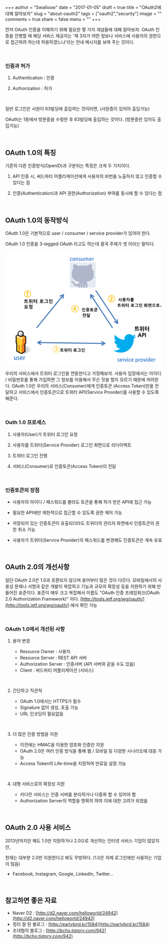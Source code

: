 +++
author = "Swalloow"
date = "2017-01-05"
draft = true
title = "OAuth2에 대해 알아보자"
slug = "about-oauth2"
tags = ["oauth2","security"]
image = ""
comments = true
share = false
menu = ""
+++

먼저 OAuth 인증을 이해하기 위해 필요한 몇 가지 개념들에 대해 알아보자. OAuth 인증을 진행할 때 해당 서비스 제공자는 '제 3자가 어떤 정보나 서비스에 사용자의 권한으로 접근하려 하는데 허용하겠느냐'라는 안내 메시지를 보여 주는 것이다.

   ​   ​

### 인증과 허가

1. Authentication : 인증
2. Authorization : 허가

   ​   ​

일반 로그인은 사원이 63빌딩에 출입하는 것이라면, (사원증이 있어야 출입가능)

OAuth는 1층에서 방문증을 수령한 후 63빌딩에 출입하는 것이다. (방문증만 있어도 출입가능)

   ​   ​

## OAuth 1.0의 특징

기존의 다른 인증방식(OpenID)과 구분되는 특징은 크게 두 가지이다.

1. API 인증 시, 써드파티 어플리케이션에게 사용자의 비번을 노출하지 않고 인증할 수 있다는 점
2. 인증(Authentication)과 API 권한(Authorization) 부여를 동시에 할 수 있다는 점

   ​

## OAuth 1.0의 동작방식

OAuth 1.0은 기본적으로 user / consumer / service provider가 있어야 한다.

OAuth 1.0 인증을 3-legged OAuth 라고도 하는데 결국 주체가 셋 이라는 말이다.

![oauth1_triangle](assets/images/oauth1_triangle.png)

우리의 서비스에서 트위터 로그인을 연동한다고 가정해보자. 사용자 입장에서는 아이디 / 비밀번호를 통해 가입하면 그 정보를 이용해서 무슨 짓을 할지 모르기 때문에 꺼려한다. OAuth 1.0은 우리의 서비스(Consumer)에게 인증토큰 (Access Token)만을 전달하고 서비스에서 인증토큰으로 트위터 API(Service Provider)를 사용할 수 있도록 해준다.

   ​

### Outh 1.0 프로세스

1. 사용자(User)가 트위터 로그인 요청
2. 사용자를 트위터(Service Provider) 로그인 화면으로 리다이렉트
3. 트위터 로그인 진행
4. 서비스(Consumer)로 인증토큰(Access Token)이 전달

   ​

### 인증토큰의 장점

- 사용자의 아이디 / 패스워드를 몰라도 토큰을 통해 허가 받은 API에 접근 가능
- 필요한 API에만 제한적으로 접근할 수 있도록 권한 제어 가능
- 저장되어 있는 인증토큰이 유출되더라도 트위터의 관리자 화면에서 인증토큰의 권한 취소 가능
- 사용자가 트위터(Service Provider)의 패스워드를 변경해도 인증토큰은 계속 유효

   ​

## OAuth 2.0의 개선사항

일단 OAuth 2.0은 1.0과 호환되지 않으며 용어부터 많은 것이 다르다. 모바일에서의 사용성 문제나 서명과 같은 개발이 복잡하고 기능과 규모의 확장성 등을 지원하기 위해 만들어진 표준이다. 표준이 매우 크고 복잡해서 이름도 "OAuth 인증 프레임워크(OAuth 2.0 Authorization Framework)" 이다. [http://tools.ietf.org/wg/oauth/](http://tools.ietf.org/wg/oauth/) 에서 확인 가능

   ​

### OAuth 1.0에서 개선된 사항

1. 용어 변경
   - Resource Owner : 사용자
   - Resource Server : REST API 서버
   - Authorization Server : 인증서버 (API 서버와 같을 수도 있음)
   - Client : 써드파티 어플리케이션 (서비스)

   ​

2. 간단하고 직관적
   - OAuth 1.0에서는 HTTPS가 필수
   - Signature 없이 생성, 호출 가능
   - URL 인코딩이 필요없음

   ​

3. 더 많은 인증 방법을 지원
   - 이전에는 HMAC을 이용한 암호화 인증만 지원
   - OAuth 2.0은 여러 인증 방식을 통해 웹 / 모바일 등 다양한 시나리오에 대응 가능
   - Access Token의 Life-time을 지정하여 만료일 설정 가능

   ​

4. 대형 서비스로의 확장성 지원
   - 커다란 서비스는 인증 서버를 분리하거나 다중화 할 수 있어야 함
   - Authorization Server의 역할을 명확히 하여 이에 대한 고려가 되었음

   ​

## OAuth 2.0 사용 서비스

2013년까지만 해도 1.0만 지원하거나 2.0으로 개선하는 인터넷 서비스 기업이 많았지만,

현재는 대부분 2.0만 지원한다고 봐도 무방하다. (1.0은 자체 로그인에만 사용하는 기업이 많음)

- Facebook, Instagram, Google, LinkedIn, Twitter...

   ​

## 참고하면 좋은 자료

- Naver D2 : [http://d2.naver.com/helloworld/24942](http://d2.naver.com/helloworld/24942)
- 정리 잘 된 블로그 : [http://earlybird.kr/1584](http://earlybird.kr/1584)
- 조대협의 블로그 : [http://bcho.tistory.com/942](http://bcho.tistory.com/942)
